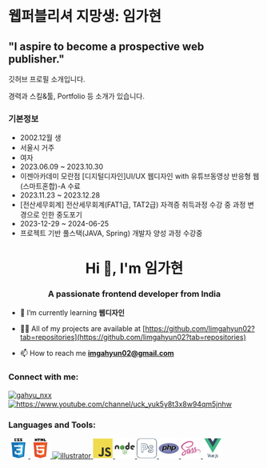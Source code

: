 # 웹퍼블리셔 지망생: 임가현
## "I aspire to become a prospective web publisher."
깃허브 프로필 소개입니다.

경력과 스킬&툴, Portfolio 등 소개가 있습니다.

### 기본정보
- 2002.12월 생
- 서울시 거주
- 여자
- 2023.06.09 ~ 2023.10.30
- 이젠아카데미 모란점 [디지털디자인]UI/UX 웹디자인 with 유튜브동영상 반응형 웹(스마트혼합)-A 수료
- 2023.11.23 ~ 2023.12.28
- [전산세무회계] 전산세무회계(FAT1급, TAT2급) 자격증 취득과정 수강 중 과정 변경으로 인한 중도포기
- 2023-12-29 ~ 2024-06-25
- 프로젝트 기반 풀스택(JAVA, Spring) 개발자 양성 과정 수강중

<h1 align="center">Hi 👋, I'm 임가현</h1>
<h3 align="center">A passionate frontend developer from India</h3>

- 🌱 I’m currently learning **웹디자인**

- 👨‍💻 All of my projects are available at [https://github.com/limgahyun02?tab=repositories](https://github.com/limgahyun02?tab=repositories)

- 📫 How to reach me **imgahyun02@gmail.com**

<h3 align="left">Connect with me:</h3>
<p align="left">
<a href="https://instagram.com/gahyu_nxx" target="blank"><img align="center" src="https://raw.githubusercontent.com/rahuldkjain/github-profile-readme-generator/master/src/images/icons/Social/instagram.svg" alt="gahyu_nxx" height="30" width="40" /></a>
<a href="https://www.youtube.com/c/https://www.youtube.com/channel/uck_yuk5y8t3x8w94qm5jnhw" target="blank"><img align="center" src="https://raw.githubusercontent.com/rahuldkjain/github-profile-readme-generator/master/src/images/icons/Social/youtube.svg" alt="https://www.youtube.com/channel/uck_yuk5y8t3x8w94qm5jnhw" height="30" width="40" /></a>
</p>

<h3 align="left">Languages and Tools:</h3>
<p align="left"> <a href="https://www.w3schools.com/css/" target="_blank" rel="noreferrer"> <img src="https://raw.githubusercontent.com/devicons/devicon/master/icons/css3/css3-original-wordmark.svg" alt="css3" width="40" height="40"/> </a> <a href="https://www.w3.org/html/" target="_blank" rel="noreferrer"> <img src="https://raw.githubusercontent.com/devicons/devicon/master/icons/html5/html5-original-wordmark.svg" alt="html5" width="40" height="40"/> </a> <a href="https://www.adobe.com/in/products/illustrator.html" target="_blank" rel="noreferrer"> <img src="https://www.vectorlogo.zone/logos/adobe_illustrator/adobe_illustrator-icon.svg" alt="illustrator" width="40" height="40"/> </a> <a href="https://developer.mozilla.org/en-US/docs/Web/JavaScript" target="_blank" rel="noreferrer"> <img src="https://raw.githubusercontent.com/devicons/devicon/master/icons/javascript/javascript-original.svg" alt="javascript" width="40" height="40"/> </a> <a href="https://nodejs.org" target="_blank" rel="noreferrer"> <img src="https://raw.githubusercontent.com/devicons/devicon/master/icons/nodejs/nodejs-original-wordmark.svg" alt="nodejs" width="40" height="40"/> </a> <a href="https://www.photoshop.com/en" target="_blank" rel="noreferrer"> <img src="https://raw.githubusercontent.com/devicons/devicon/master/icons/photoshop/photoshop-line.svg" alt="photoshop" width="40" height="40"/> </a> <a href="https://www.php.net" target="_blank" rel="noreferrer"> <img src="https://raw.githubusercontent.com/devicons/devicon/master/icons/php/php-original.svg" alt="php" width="40" height="40"/> </a> <a href="https://sass-lang.com" target="_blank" rel="noreferrer"> <img src="https://raw.githubusercontent.com/devicons/devicon/master/icons/sass/sass-original.svg" alt="sass" width="40" height="40"/> </a> <a href="https://vuejs.org/" target="_blank" rel="noreferrer"> <img src="https://raw.githubusercontent.com/devicons/devicon/master/icons/vuejs/vuejs-original-wordmark.svg" alt="vuejs" width="40" height="40"/> </a> </p>

